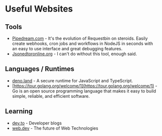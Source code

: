 # Useful Websites

## Tools
* [Pipedream.com](Pipedream.com) - It's the evolution of Requestbin on steroids. Easily create webhooks, cron jobs and workflows in NodeJS in seconds with an easy to use interface and great debugging features.
* [Jsonedtoronline.org](https://jsoneditoronline.org/) - I can't do without this tool, enough said.

## Languages / Runtimes
* [deno.land](https://deno.land) - A secure runtime for JavaScript and TypeScript.
* [https://tour.golang.org/welcome/1](https://tour.golang.org/welcome/1) - Go is an open source programming language that makes it easy to build simple, reliable, and efficient software.

## Learning
* [dev.to](https://dev.to/) - Developer blogs
* [web.dev](https://web.dev/) - The future of Web Technologies
